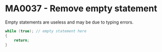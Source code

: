 # MA0037 - Remove empty statement

Empty statements are useless and may be due to typing errors.

```csharp
while (true); // empty statement here
{
    return;
}
```

